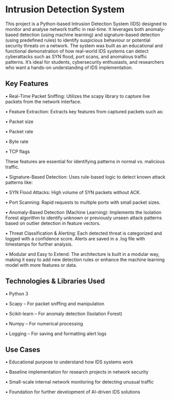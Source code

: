 # Intrusion Detection System
This project is a Python-based Intrusion Detection System (IDS) designed to monitor and analyse network traffic in real-time. It leverages both anomaly-based detection (using machine learning) and signature-based detection (using predefined rules) to identify suspicious behaviour or potential security threats on a network.
The system was built as an educational and functional demonstration of how real-world IDS systems can detect cyberattacks such as SYN flood, port scans, and anomalous traffic patterns. It’s ideal for students, cybersecurity enthusiasts, and researchers who want a hands-on understanding of IDS implementation.
## Key Features
•	Real-Time Packet Sniffing: Utilizes the scapy library to capture live packets from the network interface.

•	Feature Extraction:
Extracts key features from captured packets such as:

•	Packet size

•	Packet rate

•	Byte rate

•	TCP flags

These features are essential for identifying patterns in normal vs. malicious traffic.

•	Signature-Based Detection: Uses rule-based logic to detect known attack patterns like:

•	SYN Flood Attacks: High volume of SYN packets without ACK.

•	Port Scanning: Rapid requests to multiple ports with small packet sizes.

•	Anomaly-Based Detection (Machine Learning): Implements the Isolation Forest algorithm to identify unknown or previously unseen attack patterns based on outlier detection in feature vectors.

•	Threat Classification & Alerting: Each detected threat is categorized and logged with a confidence score. Alerts are saved in a .log file with timestamps for further analysis.

•	Modular and Easy to Extend: The architecture is built in a modular way, making it easy to add new detection rules or enhance the machine learning model with more features or data.
##  Technologies & Libraries Used
•	Python 3

•	Scapy – For packet sniffing and manipulation

•	Scikit-learn – For anomaly detection (Isolation Forest)

•	Numpy – For numerical processing

•	Logging – For saving and formatting alert logs
## Use Cases
•	Educational purpose to understand how IDS systems work

•	Baseline implementation for research projects in network security

•	Small-scale internal network monitoring for detecting unusual traffic

•	Foundation for further development of AI-driven IDS solutions


